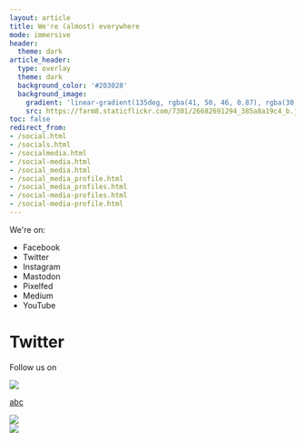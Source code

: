 ```yaml
---
layout: article
title: We're (almost) everywhere
mode: immersive
header:
  theme: dark
article_header:
  type: overlay
  theme: dark
  background_color: '#203028'
  background_image:
    gradient: 'linear-gradient(135deg, rgba(41, 50, 46, 0.87), rgba(30, 16, 30, 0.4))'
    src: https://farm8.staticflickr.com/7301/26682691294_385a8a19c4_b.jpg
toc: false
redirect_from:
- /social.html
- /socials.html
- /socialmedia.html
- /social-media.html
- /social_media.html
- /social_media_profile.html
- /social_media_profiles.html
- /social-media-profiles.html
- /social-media-profile.html
---
```


We're on:

* Facebook
* Twitter
* Instagram
* Mastodon
* Pixelfed
* Medium
* YouTube

# Twitter

Follow us on 


<a href="https://mastodon.social/@digitalrights">
  <div class="card card--clickable">
    <div class="card__image">
      <img class="image" src="https://source.joinmastodon.org/uploads/-/system/group/avatar/3/mastodon_logo.png"/>
    </div>
  </div> </a>

<a href="https://mastodon.social/@digitalrights">abc</a>

<div>
  <div class="card card--clickable">
    <div class="card__image">
      <img class="image" src="https://raw.githubusercontent.com/kitian616/jekyll-TeXt-theme/master/docs/assets/images/image.jpg"/>
    </div>
  </div>
</div>

<a href="https://mastodon.social/@digitalrights">
<div><div class="card card--clickable"><div class="card__image"><img class="image" src="https://raw.githubusercontent.com/kitian616/jekyll-TeXt-theme/master/docs/assets/images/image.jpg"/></div></div></div>
</a>
